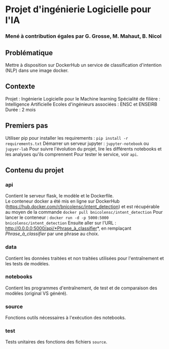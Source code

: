 # Projet d'ingénierie Logicielle pour l'IA
### Mené à contribution égales par G. Grosse, M. Mahaut, B. Nicol

## Problématique
Mettre à disposition sur DockerHub un service de classification d'intention (NLP) dans une image docker.

## Contexte
Projet : Ingénierie Logicielle pour le Machine learning
Spécialité de filière : Intelligence Artificielle
Ecoles d'ingénieurs associées : ENSC et ENSEIRB
Durée : 2 mois

## Premiers pas
Utiliser pip pour installer les requirements : `pip install -r requirements.txt`
Démarrer un serveur jupyter : `jupyter-notebook` ou `jupyer-lab`
Pour suivre l'évolution du projet, lire les différents notebooks et les analyses qu'ils comprennent
Pour tester le service, voir `api`.

## Contenu du projet
### api
Contient le serveur flask, le modèle et le Dockerfile.  
Le conteneur docker a été mis en ligne sur DockerHub (https://hub.docker.com/r/bnicolensc/intent_detection) et est récupérable au moyen de la commande `docker pull bnicolensc/intent_detection`
Pour lancer le conteneur : `docker run -d -p 5000:5000 bnicolensc/intent_detection`
Ensuite aller sur l'URL : http://0.0.0.0:5000/api/*Phrase_à_classifier*, en remplaçant *Phrase_à_classifier* par une phrase au choix.

### data
Contient les données traitées et non traitées utilisées pour l'entraînement et les tests de modèles.

### notebooks
Contient les programmes d'entraînement, de test et de comparaison des modèles (original VS généré).

### source
Fonctions outils nécessaires à l'exécution des notebooks.

### test
Tests unitaires des fonctions des fichiers `source`.
